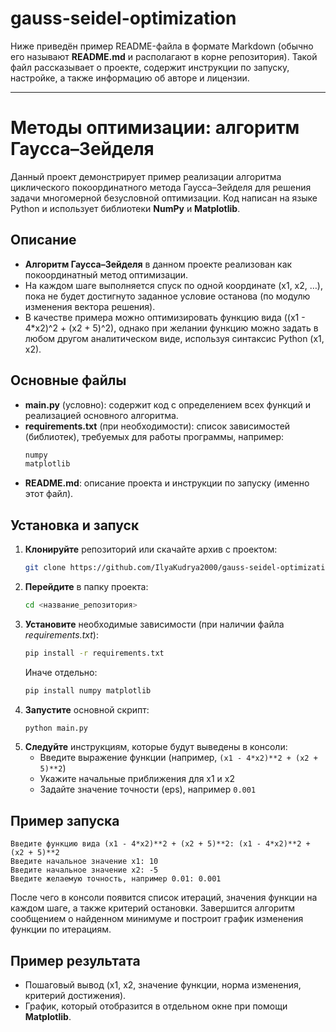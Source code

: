 # gauss-seidel-optimization
Ниже приведён пример README-файла в формате Markdown (обычно его называют **README.md** и располагают в корне репозитория). Такой файл рассказывает о проекте, содержит инструкции по запуску, настройке, а также информацию об авторе и лицензии.

---

# Методы оптимизации: алгоритм Гаусса–Зейделя

Данный проект демонстрирует пример реализации алгоритма циклического покоординатного метода Гаусса–Зейделя для решения задачи многомерной безусловной оптимизации. Код написан на языке Python и использует библиотеки **NumPy** и **Matplotlib**.

## Описание

- **Алгоритм Гаусса–Зейделя** в данном проекте реализован как покоординатный метод оптимизации.  
- На каждом шаге выполняется спуск по одной координате (x1, x2, …), пока не будет достигнуто заданное условие останова (по модулю изменения вектора решения).  
- В качестве примера можно оптимизировать функцию вида \((x1 - 4*x2)^2 + (x2 + 5)^2\), однако при желании функцию можно задать в любом другом аналитическом виде, используя синтаксис Python (x1, x2).

## Основные файлы

- **main.py** (условно): содержит код с определением всех функций и реализацией основного алгоритма.
- **requirements.txt** (при необходимости): список зависимостей (библиотек), требуемых для работы программы, например:
  ```txt
  numpy
  matplotlib
  ```
- **README.md**: описание проекта и инструкции по запуску (именно этот файл).

## Установка и запуск

1. **Клонируйте** репозиторий или скачайте архив с проектом:
   ```bash
   git clone https://github.com/IlyaKudrya2000/gauss-seidel-optimization
   ```
2. **Перейдите** в папку проекта:
   ```bash
   cd <название_репозитория>
   ```
3. **Установите** необходимые зависимости (при наличии файла *requirements.txt*):
   ```bash
   pip install -r requirements.txt
   ```
   Иначе отдельно:
   ```bash
   pip install numpy matplotlib
   ```
4. **Запустите** основной скрипт:
   ```bash
   python main.py
   ```
5. **Следуйте** инструкциям, которые будут выведены в консоли:
   - Введите выражение функции (например, `(x1 - 4*x2)**2 + (x2 + 5)**2`)
   - Укажите начальные приближения для x1 и x2
   - Задайте значение точности (eps), например `0.001`

## Пример запуска

```text
Введите функцию вида (x1 - 4*x2)**2 + (x2 + 5)**2: (x1 - 4*x2)**2 + (x2 + 5)**2
Введите начальное значение x1: 10
Введите начальное значение x2: -5
Введите желаемую точность, например 0.01: 0.001
```

После чего в консоли появится список итераций, значения функции на каждом шаге, а также критерий остановки. Завершится алгоритм сообщением о найденном минимуме и построит график изменения функции по итерациям.

## Пример результата

- Пошаговый вывод (x1, x2, значение функции, норма изменения, критерий достижения).
- График, который отобразится в отдельном окне при помощи **Matplotlib**.
